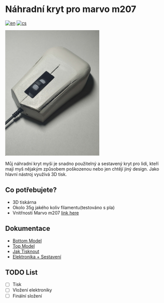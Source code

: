 # Náhradní kryt pro marvo m207
[![en](https://img.shields.io/badge/lang-en-blue)](README.md)
[![cs](https://img.shields.io/badge/lang-cs-red)](README.cs.md)

<img src="images/Main.jpg" alt="alt text" width="300">

Můj náhradní kryt myši je snadno použitelný a sestavený kryt pro lidi, kteří mají myš
nějakým způsobem poškozenou nebo jen chtějí jiný design. Jako hlavní nástroj využívá 3D tisk.
## Co potřebujete?


* 3D tiskárna
* Okolo 35g jakého koliv filamentu(testováno s pla)
* Vnitřnosti Marvo m207 [link here](https://www.datart.cz/marvo-mys-m207-2400dpi-optika-6tl-1-kolecko-dratova-usb-cerna-herni-podsvicena-m207.html?gclid=Cj0KCQjwj_ajBhCqARIsAA37s0yOHEzQcGkIXNLW-GMfn9_XcU6I3zXoe4B2Vjl9shj3v5adB2rEeUIaAsIuEALw_wcB)
## Dokumentace

* [Bottom Model](https://github.com/pslib-cz/2022-p2a-mme-pppp-PetrMachacka/blob/main/bottomfinal.stl)
* [Top Model](https://github.com/pslib-cz/2022-p2a-mme-pppp-PetrMachacka/blob/main/topfinal.stl)
* [Jak Tisknout](Print.md)
* [Elektronika + Sestavení](Electronics.md)


## TODO List 
- [ ] Tisk
- [ ] Vložení elektroniky
- [ ] Finální složení